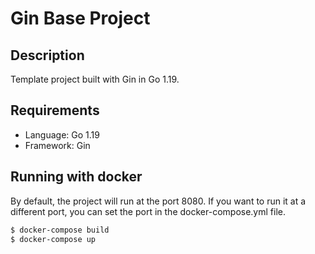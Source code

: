 # Gin Base Project

## Description
Template project built with Gin in Go 1.19.

## Requirements
- Language: Go 1.19
- Framework: Gin

## Running with docker

By default, the project will run at the port 8080. If you want to run it at a different port, you can set the port in the docker-compose.yml file.

```bash
$ docker-compose build
$ docker-compose up
```


